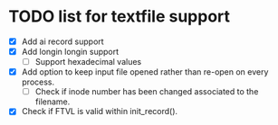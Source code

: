 TODO list for textfile support
====

- [x] Add ai record support
- [x] Add longin longin support
  - [ ] Support hexadecimal values
- [x] Add option to keep input file opened rather than re-open on every process.
  - [ ] Check if inode number has been changed associated to the filename.
- [x] Check if FTVL is valid within init_record().
